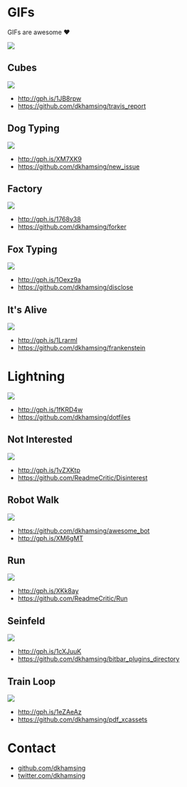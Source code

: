 # GIFs

GIFs are awesome :heart:

![](http://i.giphy.com/12UlfHpF05ielO.gif)

## Cubes

![](assets/cubes.gif)

- http://gph.is/1JB8rpw
- https://github.com/dkhamsing/travis_report

## Dog Typing

![](assets/dog-typing.gif)

- http://gph.is/XM7XK9
- https://github.com/dkhamsing/new_issue

## Factory

![](assets/factory.gif)

- http://gph.is/1768v38
- https://github.com/dkhamsing/forker

## Fox Typing

![](assets/fox-mulder-typing.gif)

- http://gph.is/1Oexz9a
- https://github.com/dkhamsing/disclose

## It's Alive

![](assets/its-alive.gif)

- http://gph.is/1Lrarml
- https://github.com/dkhamsing/frankenstein

# Lightning

![](assets/lightning.gif)

- http://gph.is/1fKRD4w
- https://github.com/dkhamsing/dotfiles

## Not Interested

![](assets/not-interested.gif)

- http://gph.is/1vZXKtp
- https://github.com/ReadmeCritic/Disinterest

## Robot Walk

![](assets/robot-walk.gif)

- https://github.com/dkhamsing/awesome_bot
- http://gph.is/XM6gMT

## Run

![](assets/run.gif)

- http://gph.is/XKk8ay
- https://github.com/ReadmeCritic/Run

## Seinfeld

![](assets/seinfeld-computer.gif)

- http://gph.is/1cXJuuK
- https://github.com/dkhamsing/bitbar_plugins_directory


## Train Loop

![](assets/train-loop.gif)

- http://gph.is/1eZAeAz
- https://github.com/dkhamsing/pdf_xcassets

# Contact

- [github.com/dkhamsing](https://github.com/dkhamsing)
- [twitter.com/dkhamsing](https://twitter.com/dkhamsing)
